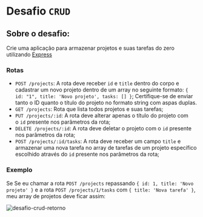 # Desafio `CRUD`

## ****Sobre o desafio:****

Crie uma aplicação para armazenar projetos e suas tarefas do zero utilizando [Express](https://expressjs.com/pt-br/)

### **Rotas**

- `POST /projects`: A rota deve receber `id` e `title` dentro do corpo e cadastrar um novo projeto dentro de um array no seguinte formato: `{ id: "1", title: 'Novo projeto', tasks: [] }`; Certifique-se de enviar tanto o ID quanto o título do projeto no formato string com aspas duplas.
- `GET /projects`: Rota que lista todos projetos e suas tarefas;
- `PUT /projects/:id`: A rota deve alterar apenas o título do projeto com o `id` presente nos parâmetros da rota;
- `DELETE /projects/:id`: A rota deve deletar o projeto com o `id` presente nos parâmetros da rota;
- `POST /projects/:id/tasks`: A rota deve receber um campo `title` e armazenar uma nova tarefa no array de tarefas de um projeto específico escolhido através do `id` presente nos parâmetros da rota;

### **Exemplo**

Se Se eu chamar a rota `POST /projects` repassando `{ id: 1, title: 'Novo projeto' }` e a rota `POST /projects/1/tasks` com `{ title: 'Nova tarefa' }`, meu array de projetos deve ficar assim:

![desafio-crud-retorno](https://user-images.githubusercontent.com/82469705/172862526-9a8eb19b-23c3-4d1d-be47-7aa2180ac6a4.PNG)
